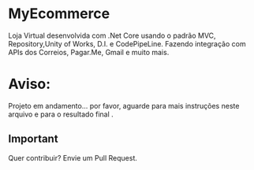 # MyEcommerce
Loja Virtual desenvolvida com .Net Core usando o padrão MVC, Repository,Unity of Works, D.I. e CodePipeLine. Fazendo integração com APIs dos Correios, Pagar.Me, Gmail e muito mais.

# Aviso:

Projeto em andamento... por favor, aguarde para mais instruções neste arquivo e para o resultado final . 

## Important
Quer contribuir? Envie um Pull Request.
